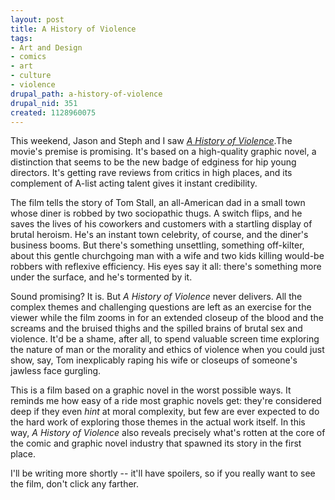 ```yaml
--- 
layout: post
title: A History of Violence
tags: 
- Art and Design
- comics
- art
- culture
- violence
drupal_path: a-history-of-violence
drupal_nid: 351
created: 1128960075
---
```

This weekend, Jason and Steph and I saw <I><a href="http://www.google.com/reviews?cid=b569cda3c8872b4d&client=showtimes&fq=%22history+of+violence%27">A History of Violence</a></i>.The movie's premise is promising. It's based on a high-quality graphic novel, a distinction that seems to be the new badge of edginess for hip  young directors. It's getting rave reviews from critics in high places, and its complement of A-list acting talent gives it instant credibility.



The film tells the story of Tom Stall, an all-American dad in a small town whose diner is robbed by two sociopathic thugs. A switch flips, and he saves the lives of his coworkers and customers with a startling display of brutal heroism. He's an instant town celebrity, of course, and the diner's business booms. But there's something unsettling, something off-kilter, about this gentle churchgoing man with a wife and two kids killing would-be robbers with reflexive efficiency. His eyes say it all: there's something more under the surface, and he's tormented by it.



Sound promising? It is. But <I>A History of Violence</I> never delivers. All the complex themes and challenging questions are left as an exercise for the viewer while the film zooms in for an extended closeup of the blood and the screams and the bruised thighs and the spilled brains of brutal sex and violence. It'd be a shame, after all, to spend valuable screen time exploring the nature of man or the morality and ethics of violence when you could just show, say, Tom inexplicably raping his wife or closeups of someone's jawless face gurgling.



This is a film based on a graphic novel in the worst possible ways. It reminds me how easy of a ride most graphic novels get: they're considered deep if they even <i>hint</i> at moral complexity, but few are ever expected to do the hard work of exploring those themes in the actual work itself. In this way, <I>A History of Violence</i> also reveals precisely what's rotten at the core of the comic and graphic novel industry that spawned its story in the first place.



I'll be writing more shortly -- it'll have spoilers, so if you really want to see the film, don't click any farther. <!--break-->
